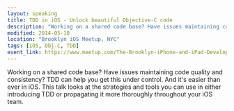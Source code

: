 ```yaml
---
layout: speaking
title: TDD in iOS - Unlock beautiful Objective-C code
description: "Working on a shared code base? Have issues maintaining code quality and consistency? TDD can help you get this under control. and it's easier than ever in iOS.  Julie will talk about the strategy and tools you can use in either introducing TDD or propagating it more thoroughly throughout your iOS team."
modified: 2014-05-10
location: "Brooklyn iOS Meetup, NYC"
tags: [iOS, Obj-C, TDD]
event_link: https://www.meetup.com/The-Brooklyn-iPhone-and-iPad-Developer-Meetup/events/181488212/?eventId=181488212&chapter_analytics_code=UA-7219104-3
---
```


Working on a shared code base? Have issues maintaining code quality and consistency? TDD can help you get this under control. And it's easier than ever in iOS. This talk looks at the strategies and tools you can use in either introducing TDD or propagating it more thoroughly throughout your iOS team.





